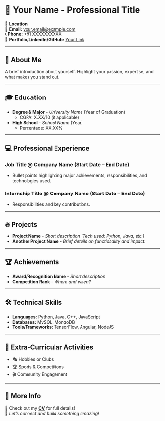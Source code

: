 # 🚀 Your Name - Professional Title

📍 **Location**  
📧 **Email:** your.email@example.com  
📞 **Phone:** +91 XXXXXXXXXX  
🔗 **Portfolio/LinkedIn/GitHub:** [Your Link](#)  

---

## 🌟 About Me
A brief introduction about yourself. Highlight your passion, expertise, and what makes you stand out.

---

## 🎓 Education
- **Degree & Major** - *University Name* (Year of Graduation)  
  - CGPA: X.XX/10 (if applicable)  
- **High School** - *School Name* (Year)  
  - Percentage: XX.XX%  

---

## 💻 Professional Experience
### **Job Title @ Company Name (Start Date – End Date)**
- Bullet points highlighting major achievements, responsibilities, and technologies used.

### **Internship Title @ Company Name (Start Date – End Date)**
- Responsibilities and key contributions.

---

## 🔥 Projects
- **Project Name** - *Short description (Tech used: Python, Java, etc.)*  
- **Another Project Name** - *Brief details on functionality and impact.*  

---

## 🏆 Achievements
- **Award/Recognition Name** - *Short description*  
- **Competition Rank** - *Where and when?*  

---

## 🛠 Technical Skills
- **Languages:** Python, Java, C++, JavaScript  
- **Databases:** MySQL, MongoDB  
- **Tools/Frameworks:** TensorFlow, Angular, NodeJS  

---

## 🎯 Extra-Curricular Activities
- 🎭 Hobbies or Clubs  
- 🏆 Sports & Competitions  
- 🎬 Community Engagement  

---

## 📂 More Info
📄 Check out my **[CV](Resume.pdf)** for full details!  
🚀 *Let’s connect and build something amazing!*  
